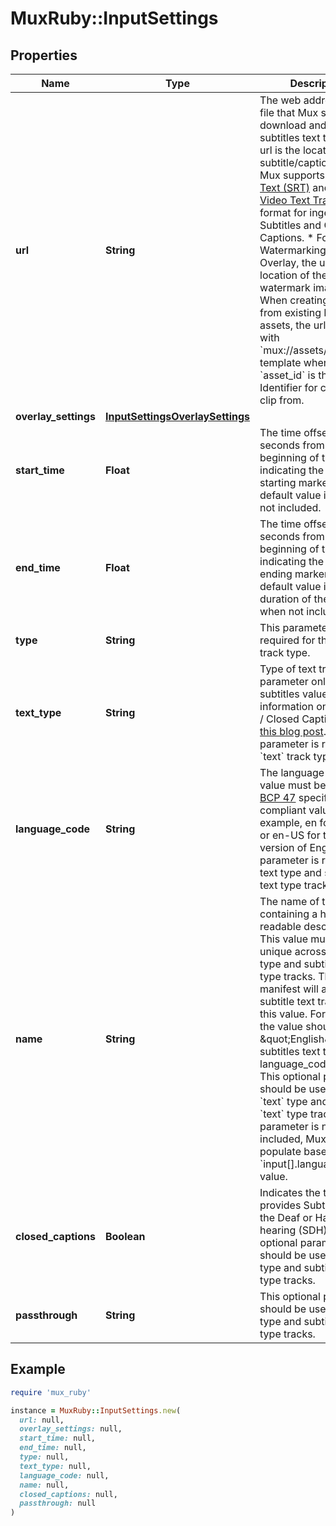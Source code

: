 # MuxRuby::InputSettings

## Properties

| Name | Type | Description | Notes |
| ---- | ---- | ----------- | ----- |
| **url** | **String** | The web address of the file that Mux should download and use. * For subtitles text tracks, the url is the location of subtitle/captions file. Mux supports [SubRip Text (SRT)](https://en.wikipedia.org/wiki/SubRip) and [Web Video Text Tracks](https://www.w3.org/TR/webvtt1/) format for ingesting Subtitles and Closed Captions. * For Watermarking or Overlay, the url is the location of the watermark image. * When creating clips from existing Mux assets, the url is defined with &#x60;mux://assets/{asset_id}&#x60; template where &#x60;asset_id&#x60; is the Asset Identifier for creating the clip from.  | [optional] |
| **overlay_settings** | [**InputSettingsOverlaySettings**](InputSettingsOverlaySettings.md) |  | [optional] |
| **start_time** | **Float** | The time offset in seconds from the beginning of the video indicating the clip&#39;s starting marker. The default value is 0 when not included. | [optional] |
| **end_time** | **Float** | The time offset in seconds from the beginning of the video, indicating the clip&#39;s ending marker. The default value is the duration of the video when not included. | [optional] |
| **type** | **String** | This parameter is required for the &#x60;text&#x60; track type. | [optional] |
| **text_type** | **String** | Type of text track. This parameter only supports subtitles value. For more information on Subtitles / Closed Captions, [see this blog post](https://mux.com/blog/subtitles-captions-webvtt-hls-and-those-magic-flags/). This parameter is required for &#x60;text&#x60; track type. | [optional] |
| **language_code** | **String** | The language code value must be a valid [BCP 47](https://tools.ietf.org/html/bcp47) specification compliant value. For example, en for English or en-US for the US version of English. This parameter is required for text type and subtitles text type track. | [optional] |
| **name** | **String** | The name of the track containing a human-readable description. This value must be unique across all text type and subtitles &#x60;text&#x60; type tracks. The hls manifest will associate a subtitle text track with this value. For example, the value should be \&quot;English\&quot; for subtitles text track with language_code as en. This optional parameter should be used only for &#x60;text&#x60; type and subtitles &#x60;text&#x60; type track. If this parameter is not included, Mux will auto-populate based on the &#x60;input[].language_code&#x60; value. | [optional] |
| **closed_captions** | **Boolean** | Indicates the track provides Subtitles for the Deaf or Hard-of-hearing (SDH). This optional parameter should be used for &#x60;text&#x60; type and subtitles &#x60;text&#x60; type tracks. | [optional] |
| **passthrough** | **String** | This optional parameter should be used for &#x60;text&#x60; type and subtitles &#x60;text&#x60; type tracks. | [optional] |

## Example

```ruby
require 'mux_ruby'

instance = MuxRuby::InputSettings.new(
  url: null,
  overlay_settings: null,
  start_time: null,
  end_time: null,
  type: null,
  text_type: null,
  language_code: null,
  name: null,
  closed_captions: null,
  passthrough: null
)
```

